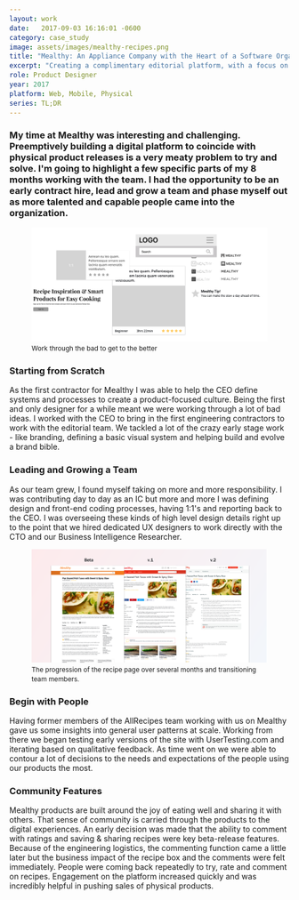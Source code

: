 ```yaml
---
layout: work
date:   2017-09-03 16:16:01 -0600
category: case_study
image: assets/images/mealthy-recipes.png
title: "Mealthy: An Appliance Company with the Heart of a Software Organization"
excerpt: "Creating a complimentary editorial platform, with a focus on content and usability is really hard and awesome."
role: Product Designer
year: 2017
platform: Web, Mobile, Physical
series: TL;DR
---
```


### My time at Mealthy was interesting and challenging. Preemptively building a digital platform to coincide with physical product releases is a very meaty problem to try and solve. I'm going to highlight a few specific parts of my 8 months working with the team. I had the opportunity to be an early contract hire, lead and grow a team and phase myself out as more talented and capable people came into the organization.

<figure class="container__image container__break no-shadow">
  <img class="no-shadow" src="/assets/images/mealthy-beginning.png" alt="A collage of bad ideas" />
  <figcaption class="mt-half center mb-1">
    <small>Work through the bad to get to the better</small>
  </figcaption>
</figure>

### Starting from Scratch
As the first contractor for Mealthy I was able to help the CEO define systems and processes to create a product-focused culture. Being the first and only designer for a while meant we were working through a lot of bad ideas. I worked with the CEO to bring in the first engineering contractors to work with the editorial team. We tackled a lot of the crazy early stage work - like branding, defining a basic visual system and helping build and evolve a brand bible.

### Leading and Growing a Team
As our team grew, I found myself taking on more and more responsibility. I was contributing day to day as an IC but more and more I was defining design and front-end coding processes, having 1:1's and reporting back to the CEO. I was overseeing these kinds of high level design details right up to the point that we hired dedicated UX designers to work directly with the CTO and our Business Intelligence Researcher.

<figure class="container__image container__break">
  <img class="no-shadow" src="/assets/images/mealthy-recipe.png" alt="the progression of the recipe page over several months" />
  <figcaption class="mt-half center mb-1">
    <small>The progression of the recipe page over several months and transitioning team members.</small>
  </figcaption>
</figure>

### Begin with People
Having former members of the AllRecipes team working with us on Mealthy gave us some insights into general user patterns at scale. Working from there we began testing early versions of the site with UserTesting.com and iterating based on qualitative feedback. As time went on we were able to contour a lot of decisions to the needs and expectations of the people using our products the most.

### Community Features
Mealthy products are built around the joy of eating well and sharing it with others. That sense of community is carried through the products to the digital experiences. An early decision was made that the ability to comment with ratings and saving & sharing recipes were key beta-release features. Because of the engineering logistics, the commenting function came a little later but the business impact of the recipe box and the comments were felt immediately. People were coming back repeatedly to try, rate and comment on recipes. Engagement on the platform increased quickly and was incredibly helpful in pushing sales of physical products.

